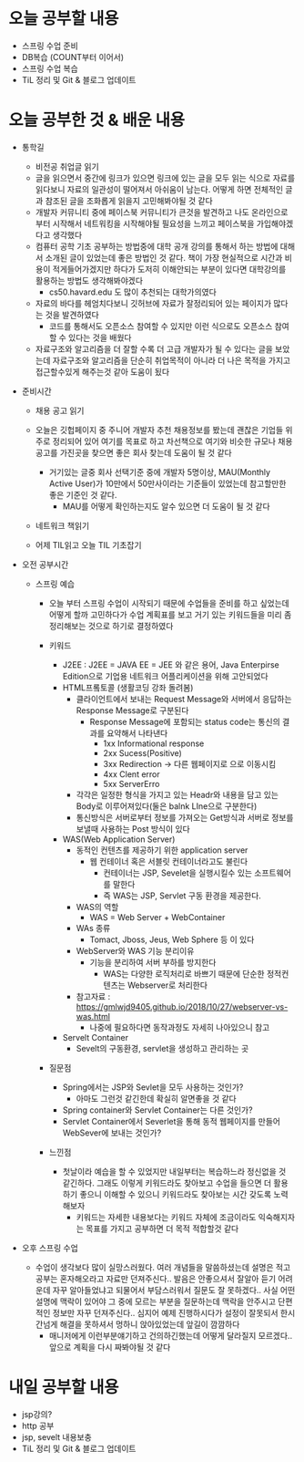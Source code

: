 # 오늘 공부할 내용

- 스프링 수업 준비
- DB복습 (COUNT부터 이어서)
- 스프링 수업 복습
- TiL 정리 및 Git & 블로그 업데이트





# 오늘 공부한 것 & 배운 내용

- 통학길 
  -  비전공 취업글 읽기
    - 글을 읽으면서 중간에 링크가 있으면 링크에 있는 글을 모두 읽는 식으로 자료를 읽다보니 자료의 일관성이 떨어져서 아쉬움이 남는다. 어떻게 하면 전체적인 글과 참조된 글을 조화롭게 읽을지 고민해봐야될 것 같다
    - 개발자 커뮤니티 중에 페이스북 커뮤니티가 큰것을 발견하고 나도 온라인으로 부터 시작해서 네트워킹을 시작해야될 필요성을 느끼고 페이스북을 가입해야겠다고 생각했다
    - 컴퓨터 공학 기초 공부하는 방법중에 대학 공개 강의를 통해서 하는 방법에 대해서 소개된 글이 있었는데 좋은 방법인 것 같다. 책이 가장 현실적으로 시간과 비용이 적게들어가겠지만 하다가 도저히 이해안되는 부분이 있다면 대학강의를 활용하는 방법도 생각해봐야겠다
      - cs50.havard.edu 도 많이 추천되는 대학가의였다
    - 자료의 바다를 헤엄치다보니 깃허브에 자료가 잘정리되어 있는 페이지가 많다는 것을 발견하였다
      - 코드를 통해서도 오픈소스 참여할 수 있지만 이런 식으로도 오픈소스 참여할 수 있다는 것을 배웠다
    - 자료구조와 알고리즘을 더 잘할 수록 더 고급 개발자가 될 수 있다는 글을 보았는데 자료구조와 알고리즘을 단순히 취업목적이 아니라 더 나은 목적을 가지고 접근할수있게 해주는것 같아 도움이 됬다

- 준비시간 

  -  채용 공고 읽기

    - 오늘은 깃헙페이지 중 주니어 개발자 추천 채용정보를 봤는데 괜찮은 기업들 위주로 정리되어 있어 여기를 목표로 하고 차선책으로 여기와 비슷한 규모나 채용공고를 가진곳을 찾으면 좋은 회사 찾는데 도움이 될 것 같다
      - 거기있는 글중 회사 선택기준 중에 개발자 5명이상, MAU(Monthly Active User)가 10만에서 50만사이라는 기준들이 있었는데 참고할만한 좋은 기준인 것 같다.
        - MAU를 어떻게 확인하는지도 알수 있으면 더 도움이 될 것 같다

  - 네트워크 책읽기

  - 어제 TIL읽고 오늘 TIL 기초잡기

    

- 오전 공부시간

  - 스프링 예습	
    - 오늘 부터 스프링 수업이 시작되기 때문에 수업들을 준비를 하고 싶었는데 어떻게 할까 고민하다가 수업 계획표를 보고 거기 있는 키워드들을 미리 좀 정리해보는 것으로 하기로 결정하였다

      

    - 키워드

      - J2EE : J2EE = JAVA EE = JEE 와 같은 용어, Java Enterpirse Edition으로 기업용 네트워크 어플리케이션을 위해 고안되었다
      - HTML프롴토콜 (생활코딩 강좌 돌려봄)
        - 클라이언트에서 보내는 Request Message와 서버에서 응답하는 Response Message로 구분된다
          - Response Message에 포함되는 status code는 통신의 결과를 요약해서 나타낸다
            - 1xx Informational response
            - 2xx Sucess(Positive)
            - 3xx Redirection -> 다른 웹페이지로 으로 이동시킴
            - 4xx Clent error 
            - 5xx ServerErro 
        - 각각은 일정한 형식을 가지고 있는 Headr와 내용을 담고 있는 Body로 이루어져있다(둘은 balnk LIne으로 구분한다)
        - 통신방식은 서버로부터 정보를 가져오는 Get방식과 서버로 정보를 보낼때 사용하는 Post 방식이 있다
      - WAS(Web Application Server)
        - 동적인 컨텐츠를 제공하기 위한 application server
          - 웹 컨테이너 혹은 서블릿 컨테이너라고도 불린다
            - 컨테이너는 JSP, Sevelet을 실행시킬수 있는 소프트웨어를 말한다
            - 즉 WAS는 JSP, Servlet 구동 환경을 제공한다.
        - WAS의 역할
          - WAS = Web Server + WebContainer
        - WAs 종류 
          - Tomact, Jboss, Jeus, Web Sphere 등 이 있다
        - WebServer와 WAS 기능 분리이유
          - 기능을 분리하여 서버 부하를 방지한다
            - WAS는 다양한 로직처리로 바쁘기 때문에 단순한 정적컨텐츠는 Webserver로 처리한다
        - 참고자료 : https://gmlwjd9405.github.io/2018/10/27/webserver-vs-was.html
          - 나중에 필요하다면 동작과정도 자세히 나아있으니 참고
      - Servelt Container
        - Sevelt의 구동환경, servlet을 생성하고 관리하는 곳

    - 질문점

      - Spring에서는 JSP와 Sevlet을 모두 사용하는 것인가?
        - 아마도 그런것 같긴한데 확실히 알면좋을 것 같다
      - Spring container와 Servlet Container는 다른 것인가?
      - Servlet Container에서 Severlet을 통해 동적 웹페이지를 만들어 WebSever에 보내는 것인가?

      

    - 느낀점

      - 첫날이라 예습을 할 수 있었지만 내일부터는 복습하느라 정신없을 것 같긴하다. 그래도 이렇게 키워드라도 찾아보고 수업을 들으면 더 활용하기 좋으니 이해할 수 있으니 키워드라도 찾아보는 시간 갖도록 노력해보자
        - 키워드는 자세한 내용보다는 키워드 자체에 조금이라도 익숙해지자는 목표를 가지고 공부하면 더 목적 적합할것 같다



- 오후 스프링 수업
  - 수업이 생각보다 많이 실망스러웠다. 여러 개념들을 말씀하셨는데 설명은 적고 공부는 혼자해오라고 자료만 던져주신다.. 발음은 안좋으셔서 잘알아 듣기 어려운데 자꾸 알아들었냐고 되물어서 부담스러워서 질문도 잘 못하겠다.. 사실 어떤 설명에 맥락이 있어야 그 중에 모르는 부분을 질문하는데 맥락을 안주시고 단편적인 정보만 자꾸 던져주신다.. 심지어 예제 진행하시다가 설정이 잘못되서 한시간넘게 해결을 못하셔서 멍하니 앉아있었는데 앞길이 깜깜하다
    - 매니저에게 이런부분얘기하고 건의하긴했는데 어떻게 달라질지 모르겠다.. 앞으로 계획을 다시 짜봐야될 것 같다



# 내일 공부할 내용

- jsp강의?
- http 공부
- jsp, sevelt 내용보충
- TiL 정리 및 Git & 블로그 업데이트







